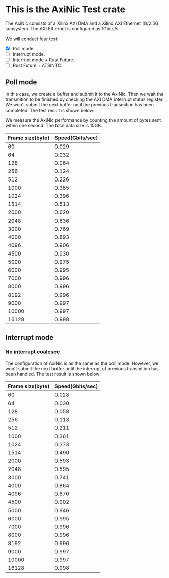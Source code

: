 
# This is the AxiNic Test crate

The AxiNic consists of a Xilinx AXI DMA and a Xilinx AXI Ethernet 1G/2.5G subsystem. The AXI Ethernet is configured as 1Gbits/s.

We will conduct four test: 

- [x] Poll mode.
- [ ] Interrupt mode.
- [ ] Interrupt mode + Rust Future.
- [ ] Rust Future + ATSINTC.

## Poll mode

In this case, we create a buffer and submit it to the AxiNic. Then we wait the transmition to be finished by checking the AXI DMA interrupt status register. We won't submit the next buffer until the previous transmition has been completed. The test result is shown below:

We measure the AxiNic performance by counting the amount of bytes sent within one second. The total data size is 10GB.

| Frame size(byte) | Speed(Gbits/sec) |
| ---------------- | ---------------- |
| 60               | 0.029            |
| 64               | 0.032            |
| 128              | 0.064            |
| 256              | 0.124            |
| 512              | 0.226            |
| 1000             | 0.385            |
| 1024             | 0.396            |
| 1514             | 0.513            |
| 2000             | 0.620            |
| 2048             | 0.636            |
| 3000             | 0.769            |
| 4000             | 0.893            |
| 4096             | 0.906            |
| 4500             | 0.930            |
| 5000             | 0.975            |
| 6000             | 0.995            |
| 7000             | 0.996            |
| 8000             | 0.996            |
| 8192             | 0.996            |
| 9000             | 0.997            |
| 10000            | 0.997            |
| 16128            | 0.998            |

## Interrupt mode

### No interrupt coalesce

The configuration of AxiNic is as the same as the poll mode. However, we won't submit the next buffer until the interrupt of previous transmition has been handled. The test result is shown below:

| Frame size(byte) | Speed(Gbits/sec) |
| ---------------- | ---------------- |
| 60               | 0.028            |
| 64               | 0.030            |
| 128              | 0.058            |
| 256              | 0.113            |
| 512              | 0.211            |
| 1000             | 0.361            |
| 1024             | 0.373            |
| 1514             | 0.490            |
| 2000             | 0.593            |
| 2048             | 0.595            |
| 3000             | 0.741            |
| 4000             | 0.864            |
| 4096             | 0.870            |
| 4500             | 0.902            |
| 5000             | 0.946            |
| 6000             | 0.995            |
| 7000             | 0.996            |
| 8000             | 0.996            |
| 8192             | 0.996            |
| 9000             | 0.997            |
| 10000            | 0.997            |
| 16128            | 0.998            |